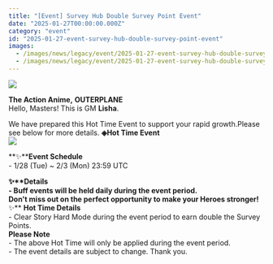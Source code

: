```yaml
---
title: "[Event] Survey Hub Double Survey Point Event"
date: "2025-01-27T00:00:00.000Z"
category: "event"
id: "2025-01-27-event-survey-hub-double-survey-point-event"
images:
  - /images/news/legacy/event/2025-01-27-event-survey-hub-double-survey-point-event/dd90a5e5414246bb8ce3019165a7813a.webp
  - /images/news/legacy/event/2025-01-27-event-survey-hub-double-survey-point-event/4aeba603ee2d4ace8a3868642da99f1d.webp
---
```


![](/images/news/legacy/event/2025-01-27-event-survey-hub-double-survey-point-event/dd90a5e5414246bb8ce3019165a7813a.webp)  

**The Action Anime,** **OUTERPLANE**  
Hello, Masters! This is GM **Lisha**.  
  
We have prepared this Hot Time Event to support your rapid growth.Please see below for more details. **◈Hot Time Event**  
![](/images/news/legacy/event/2025-01-27-event-survey-hub-double-survey-point-event/4aeba603ee2d4ace8a3868642da99f1d.webp)  
  
**✨****Event Schedule**  
\- 1/28 (Tue) ~ 2/3 (Mon) 23:59 UTC

  
**✨****Details**  
\- Buff events will be held daily during the event period.  
Don't miss out on the perfect opportunity to make your Heroes stronger!**✨** **Hot Time Details**  
\- Clear Story Hard Mode during the event period to earn double the Survey Points.  
**Please Note**  
\- The above Hot Time will only be applied during the event period.  
\- The event details are subject to change. Thank you.
